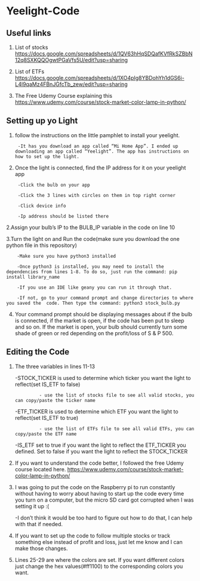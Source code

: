 # Yeelight-Code
## Useful links
1. List of stocks https://docs.google.com/spreadsheets/d/1QV63hHqSDQafKVfRkSZBbN12q8SXKQQOgwtPGaVfs5U/edit?usp=sharing

2. List of ETFs https://docs.google.com/spreadsheets/d/1XO4pIg8YBDohYh1dGS6i-L4l9qaMz4FBnJGfcTb_zew/edit?usp=sharing

3. The Free Udemy Course explaining this https://www.udemy.com/course/stock-market-color-lamp-in-python/



## Setting up yo Light

1. follow the instructions on the little pamphlet to install your yeelight.
        
        -It has you download an app called “Mi Home App”. I ended up downloading an app called “Yeelight”. The app has instructions on how to set up the light.
        
2. Once the light is connected, find the IP address for it on your yeelight app
        
        -Click the bulb on your app
        
        -Click the 3 lines with circles on them in top right corner
        
        -Click device info
        
        -Ip address should be listed there

2.Assign your bulb’s IP to the BULB_IP variable in the code on line 10

3.Turn the light on and Run the code(make sure you download the one python file in this repository)
        
        -Make sure you have python3 installed
        
        -Once python3 is installed, you may need to install the dependencies from lines 1-8. To do so, just run the command: pip install library_name
        
        -If you use an IDE like geany you can run it through that.
        
        -If not, go to your command prompt and change directories to where you saved the  code. Then type the command: python3 stock_bulb.py

4. Your command prompt should be displaying messages about if the bulb is connected, if the market is open, if the code has been put to sleep and so on. If the market is open, your bulb should currently turn some shade of green or red depending on the profit/loss of S & P 500.

## Editing the Code

1. The three variables in lines 11-13
    
    -STOCK_TICKER is used to determine which ticker you want the light to reflect(set IS_ETF to false)
    
                - use the list of stocks file to see all valid stocks, you can copy/paste the ticker name 
    
    -ETF_TICKER is used to determine which ETF you want the light to reflect(set IS_ETF to true)
    
                - use the list of ETFs file to see all valid ETFs, you can copy/paste the ETF name 
    
    -IS_ETF set to true if you want the light to reflect the ETF_TICKER you defined. Set to false if you want the light to reflect the STOCK_TICKER

2. If you want to understand the code better, I followed the free Udemy course located here. https://www.udemy.com/course/stock-market-color-lamp-in-python/

3. I was going to put the code on the Raspberry pi to run constantly without having to worry about having to start up the code every time you turn on a computer, but the micro SD card got corrupted when I was setting it up :(
   
   -I don’t think it would be too hard to figure out how to do that, I can help with that if needed.

4. If you want to set up the code to follow multiple stocks or track something else instead of profit and loss, just let me know and I can make those changes.

5. Lines 25-29 are where the colors are set. If you want different colors just change the hex values(#ff1100) to the corresponding colors you want.
